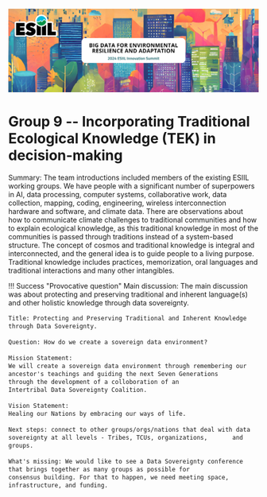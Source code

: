 ![](./assets/esiil_content/Summit_Header.png)

# Group 9 -- Incorporating Traditional Ecological Knowledge (TEK) in decision-making
Summary:
The team introductions included members of the existing ESIIL working groups. We have people with a significant number of superpowers in AI, data processing, computer systems, collaborative work, data collection, mapping, coding, engineering, wireless interconnection hardware and software, and climate data. There are observations about how to communicate climate challenges to traditional communities and how to explain ecological knowledge, as this traditional knowledge in most of the communities is passed through traditions instead of a system-based structure. The concept of cosmos and traditional knowledge is integral and interconnected, and the general idea is to guide people to a living purpose. 
Traditional knowledge includes practices, memorization, oral languages and traditional interactions and many other intangibles. 

!!! Success "Provocative question"
Main discussion: The main discussion was about protecting and preserving traditional and inherent language(s) and other holistic knowledge through data sovereignty. 

    Title: Protecting and Preserving Traditional and Inherent Knowledge through Data Sovereignty. 

    Question: How do we create a sovereign data environment? 

    Mission Statement: 
    We will create a sovereign data environment through remembering our ancestor's teachings and guiding the next Seven Generations     through the development of a colloboration of an     
    Intertribal Data Sovereignty Coalition. 

    Vision Statement: 
    Healing our Nations by embracing our ways of life. 

    Next steps: connect to other groups/orgs/nations that deal with data sovereignty at all levels - Tribes, TCUs, organizations,       and groups. 

    What's missing: We would like to see a Data Sovereignty conference that brings together as many groups as possible for 
    consensus building. For that to happen, we need meeting space, infrastructure, and funding. 
    



